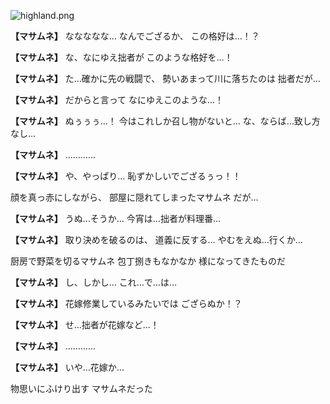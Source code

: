 
![highland.png](../images/backgrounds/highland.png)

**【マサムネ】**
ななななな…
なんでござるか、
この格好は…！？

**【マサムネ】**
な、なにゆえ拙者が
このような格好を…！

**【マサムネ】**
た…確かに先の戦闘で、
勢いあまって川に落ちたのは
拙者だが…

**【マサムネ】**
だからと言って
なにゆえこのような…！

**【マサムネ】**
ぬぅぅぅ…！
今はこれしか召し物がないと…
な、ならば…致し方なし…

**【マサムネ】**
…………

**【マサムネ】**
や、やっぱり…
恥ずかしいでござるぅっ！！

顔を真っ赤にしながら、
部屋に隠れてしまったマサムネ
だが…

**【マサムネ】**
うぬ…そうか…
今宵は…拙者が料理番…

**【マサムネ】**
取り決めを破るのは、
道義に反する…
やむをえぬ…行くか…

厨房で野菜を切るマサムネ
包丁捌きもなかなか
様になってきたものだ

**【マサムネ】**
し、しかし…
これ…で…は…

**【マサムネ】**
花嫁修業しているみたいでは
ござらぬか！？

**【マサムネ】**
せ…拙者が花嫁など…！

**【マサムネ】**
…………

**【マサムネ】**
いや…花嫁か…

物思いにふけり出す
マサムネだった